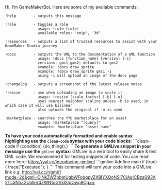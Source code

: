 Hi, I'm GameMakerBot. Here are some of my available commands:
```
!help        - outputs this message

!role        - toggles a role
               usage: !role [role]
               available roles: 'voip', '3d'

!resources   - outputs a list of trusted resources to assist with your GameMaker Studio journey

!docs        - outputs the URL to the documentation of a GML function
               usage: !docs [function_name] [version] [-i]
               versions: gms1,gms2; defaults to gms2
               example: !docs draw_sprite
               example: !docs draw_sprite gms1 -i
               using -i will upload an image of the docs page

!changelog   - outputs a screenshot of the latest release notes

!resize      - use when uploading an image to scale it
               usage: !resize [scale_factor] [-b] [-o]
               uses nearest neighbor scaling unless -b is used, in which case it will use bilinear
               also uploads the original if -o is used

!marketplace - searches the YYG marketplace for an asset
               usage: !marketplace "[query]"
               example: !marketplace "asset name"
```
**To have your code automatically formatted and enable syntax highlighting use the `clean-code` syntax with your code blocks:**
\`\`\`clean-code
if (condition) {do_thing();}
\`\`\`
**To generate a GMLive snippet in your message use the** `gmlive` **syntax:**
GMLive is a web tool to easily share & test GML code. We recommend it for testing snippets of code.
You can read more here: https://yal.cc/introducing-gmlive/
\`\`\`gmlive
#define main
if (true) {
  trace("Executed");
}
\`\`\`
This command will turn your code into a GMLive link e.g. http://yal.cc/r/gml/?mode=2d&gml=CiNkZWZpbmUgbWFpbgpyZXBlYXQoNSl7CiAgICBzaG93X21lc3NhZ2UoIkV4ZWN1dGVkISIpOwp9Cg==
